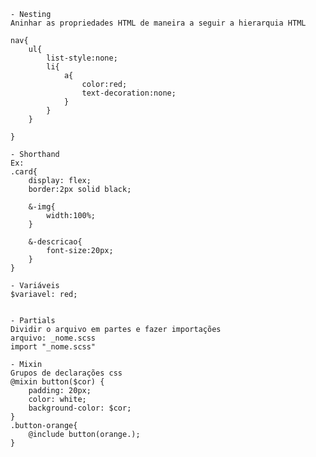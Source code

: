     - Nesting
    Aninhar as propriedades HTML de maneira a seguir a hierarquia HTML

    nav{
        ul{
            list-style:none;
            li{
                a{
                    color:red;
                    text-decoration:none;
                }
            }
        }

    }

    - Shorthand
    Ex:
    .card{
        display: flex;
        border:2px solid black;

        &-img{
            width:100%;
        }

        &-descricao{
            font-size:20px;
        }
    }

    - Variáveis
    $variavel: red;


    - Partials
    Dividir o arquivo em partes e fazer importações
    arquivo: _nome.scss
    import "_nome.scss"

    - Mixin
    Grupos de declarações css
    @mixin button($cor) {
        padding: 20px;
        color: white;
        background-color: $cor;
    }
    .button-orange{
        @include button(orange.);
    }
